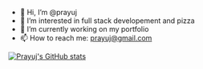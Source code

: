 - 👋 Hi, I’m @prayuj
- 👀 I’m interested in full stack developement and pizza
- 🌱 I’m currently working on my portfolio
- 📫 How to reach me: prayuj@gmail.com

[![Prayuj's GitHub stats](https://github-readme-stats.vercel.app/api?username=prayuj)](https://github.com/anuraghazra/github-readme-stats)

<!---
prayuj/prayuj is a ✨ special ✨ repository because its `README.md` (this file) appears on your GitHub profile.
You can click the Preview link to take a look at your changes.
--->
